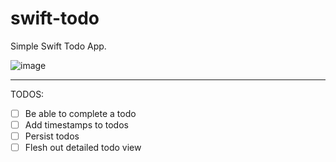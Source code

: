 # swift-todo

Simple Swift Todo App.

![image](https://cloud.githubusercontent.com/assets/2051361/12626046/6dcb8c66-c4eb-11e5-8e34-6ab23fe4afc3.png)

---

TODOS:

- [ ] Be able to complete a todo
- [ ] Add timestamps to todos
- [ ] Persist todos
- [ ] Flesh out detailed todo view
